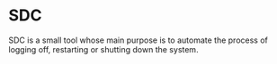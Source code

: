 # SDC
SDC is a small tool whose main purpose is to automate the process of logging off, restarting or shutting down the system.
